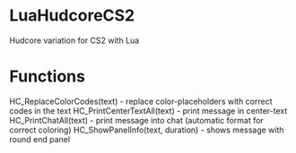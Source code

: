 # LuaHudcoreCS2
Hudcore variation for CS2 with Lua

# Functions

HC_ReplaceColorCodes(text) - replace color-placeholders with correct codes in the text
HC_PrintCenterTextAll(text) - print message in center-text
HC_PrintChatAll(text)	- print message into chat (automatic format for correct coloring)
HC_ShowPanelInfo(text, duration) - shows message with round end panel
